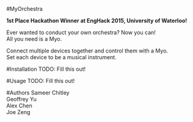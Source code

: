 #MyOrchestra

**1st Place Hackathon Winner at EngHack 2015, University of Waterloo!**

Ever wanted to conduct your own orchestra? Now you can!  
All you need is a Myo.

Connect multiple devices together and control them with a Myo.  
Set each device to be a musical instrument.


#Installation
TODO: Fill this out!  

#Usage
TODO: Fill this out!  

#Authors
Sameer Chitley  
Geoffrey Yu  
Alex Chen  
Joe Zeng  

